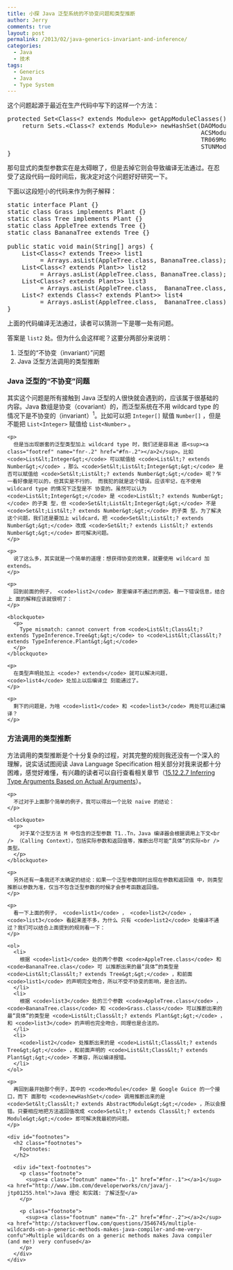 ```yaml
---
title: 小探 Java 泛型系统的不协变问题和类型推断
author: Jerry
comments: true
layout: post
permalink: /2013/02/java-generics-invariant-and-inference/
categories:
  - Java
  - 技术
tags:
  - Generics
  - Java
  - Type System
---
```

这个问题起源于最近在生产代码中写下的这样一个方法：

<pre class="example">protected Set&lt;Class&lt;? extends Module&gt;&gt; getAppModuleClasses() {
    return Sets.&lt;Class&lt;? extends Module&gt;&gt; newHashSet(DAOModule.class,
                                                     ACSModule.class,
                                                     TR069Module.class,
                                                     STUNModule.class);
}
</pre>

那句显式的类型参数实在是太碍眼了，但是去掉它则会导致编译无法通过。在忍 受了这段代码一段时间后，我决定对这个问题好好研究一下。

下面以这段短小的代码来作为例子解释：

<pre class="example">static interface Plant {}
static class Grass implements Plant {}
static class Tree implements Plant {}
static class AppleTree extends Tree {}
static class BananaTree extends Tree {}

public static void main(String[] args) {
    List&lt;Class&lt;? extends Tree&gt;&gt; list1
         = Arrays.asList(AppleTree.class, BananaTree.class);
    List&lt;Class&lt;? extends Plant&gt;&gt; list2
         = Arrays.asList(AppleTree.class, BananaTree.class);
    List&lt;Class&lt;? extends Plant&gt;&gt; list3 
         = Arrays.asList(AppleTree.class,  BananaTree.class, Grass.class);
    List&lt;? extends Class&lt;? extends Plant&gt;&gt; list4
         = Arrays.asList(AppleTree.class,  BananaTree.class);
}
</pre>

上面的代码编译无法通过，读者可以猜测一下是哪一处有问题。

答案是 `list2` 处。但为什么会这样呢？这要分两部分来说明：

1.  泛型的“不协变（invariant）”问题
2.  Java 泛型方法调用的类型推断

<div id="outline-container-1" class="outline-3">
  <h3 id="sec-1">
    Java 泛型的“不协变”问题
  </h3>
  
  <div id="text-1" class="outline-text-3">
    <p>
      其实这个问题是所有接触到 Java 泛型的人很快就会遇到的，应该属于很基础的 内容。Java 数组是协变（covariant）的，而泛型系统在不用 wildcard type 的 情况下是不协变的（invariant）<sup><a class="footref" name="fnr-.1" href="#fn-.1"></a>1</sup>。比如可以把 <code>Integer[]</code> 赋值 <code>Number[]</code> ，但是不能把 <code>List&lt;Integer&gt;</code> 赋值给 <code>List&lt;Number&gt;</code> 。
    </p>
    
    <p>
      但是当出现嵌套的泛型类型加上 wildcard type 时，我们还是容易迷 惑<sup><a class="footref" name="fnr-.2" href="#fn-.2"></a>2</sup>。比如 <code>List&lt;Integer&gt;</code> 可以赋值给 <code>List&lt;? extends Number&gt;</code> ，那么 <code>Set&lt;List&lt;Integer&gt;&gt;</code> 是否可以赋值给 <code>Set&lt;List&lt;? extends Number&gt;&gt;</code> 呢？乍一看好像是可以的，但其实是不行的， 而我犯的就是这个错误。应该牢记，在不使用 wildcard type 的情况下泛型是不 协变的。虽然可以认为 <code>List&lt;Integer&gt;</code> 是 <code>List&lt;? extends Number&gt;</code> 的子类 型，但 <code>Set&lt;List&lt;Integer&gt;&gt;</code> 不是 <code>Set&lt;List&lt;? extends Number&gt;&gt;</code> 的子类 型。为了解决这个问题，我们还是要加上 wildcard，把 <code>Set&lt;List&lt;? extends Number&gt;&gt;</code> 改成 <code>Set&lt;? extends List&lt;? extends Number&gt;&gt;</code> 即可解决问题。
    </p>
    
    <p>
      说了这么多，其实就是一个简单的道理：想获得协变的效果，就要使用 wildcard 加 extends。
    </p>
    
    <p>
      回到前面的例子， <code>list2</code> 那里编译不通过的原因，看一下错误信息，结合上 面的解释应该就很明了：
    </p>
    
    <blockquote>
      <p>
        Type mismatch: cannot convert from <code>List&lt;Class&lt;? extends TypeInference.Tree&gt;&gt;</code> to <code>List&lt;Class&lt;? extends TypeInference.Plant&gt;&gt;</code>
      </p>
    </blockquote>
    
    <p>
      在类型声明处加上 <code>? extends</code> 就可以解决问题， <code>list4</code> 处加上以后编译立 刻能通过了。
    </p>
    
    <p>
      剩下的问题是，为啥 <code>list1</code> 和 <code>list3</code> 两处可以通过编译？
    </p>
  </div>
</div>

<div id="outline-container-2" class="outline-3">
  <h3 id="sec-2">
    方法调用的类型推断
  </h3>
  
  <div id="text-2" class="outline-text-3">
    <p>
      方法调用的类型推断是个十分复杂的过程，对其完整的规则我还没有一个深入的 理解，说实话试图阅读 Java Language Specification 相关部分对我来说都十分 困难，感觉好难懂，有兴趣的读者可以自行查看相关章节（<a href="http://docs.oracle.com/javase/specs/jls/se5.0/html/expressions.html#15.12.2.7">15.12.2.7 Inferring Type Arguments Based on Actual Arguments</a>）。
    </p>
    
    <p>
      不过对于上面那个简单的例子，我可以得出一个比较 naive 的结论：
    </p>
    
    <blockquote>
      <p>
        对于某个泛型方法 M 中包含的泛型参数 T1..Tn，Java 编译器会根据调用上下文<br /> （Calling Context），包括实际参数和返回值等，推断出尽可能“具体”的实际<br /> 类型。
      </p>
    </blockquote>
    
    <p>
      另外还有一条我还不太确定的结论：如果一个泛型参数同时出现在参数和返回值 中，则类型推断以参数为准，仅当不包含泛型参数的时候才会参考函数返回值。
    </p>
    
    <p>
      看一下上面的例子， <code>list1</code> ， <code>list2</code> ， <code>list3</code> 看起来差不多，为什么 只有 <code>list2</code> 处编译不通过？我们可以结合上面提到的规则看一下：
    </p>
    
    <ol>
      <li>
        根据 <code>list1</code> 处的两个参数 <code>AppleTree.class</code> 和 <code>BananaTree.clas</code> 可 以推断出来的最“具体”的类型是 <code>List&lt;Class&lt;? extends Tree&gt;&gt;</code> ，和前面 <code>list1</code> 的声明完全吻合，所以不受不协变的影响，是合法的。
      </li>
      <li>
        根据 <code>list3</code> 处的三个参数 <code>AppleTree.class</code> ， <code>BananaTree.class</code> 和 <code>Grass.class</code> 可以推断出来的最“具体”的类型是 <code>List&lt;Class&lt;? extends Plant&gt;&gt;</code> ，和 <code>list3</code> 的声明也完全吻合，同理也是合法的。
      </li>
      <li>
        <code>list2</code> 处推断出来的是 <code>List&lt;Class&lt;? extends Tree&gt;&gt;</code> ，和前面声明的 <code>List&lt;Class&lt;? extends Plant&gt;&gt;</code> 不兼容，所以编译报错。
      </li>
    </ol>
    
    <p>
      再回到最开始那个例子，其中的 <code>Module</code> 是 Google Guice 的一个接口，而下 面那句 <code>newHashSet</code> 调用推断出来的是 <code>Set&lt;Class&lt;? extends AbstractModule&gt;&gt;</code> ，所以会报错。只要相应地把方法返回值改成 <code>Set&lt;? extends Class&lt;? extends Module&gt;&gt;</code> 即可解决我最初的问题。
    </p>
    
    <div id="footnotes">
      <h2 class="footnotes">
        Footnotes:
      </h2>
      
      <div id="text-footnotes">
        <p class="footnote">
          <sup><a class="footnum" name="fn-.1" href="#fnr-.1"></a>1</sup> <a href="http://www.ibm.com/developerworks/cn/java/j-jtp01255.html">Java 理论 和实践: 了解泛型</a>
        </p>
        
        <p class="footnote">
          <sup><a class="footnum" name="fn-.2" href="#fnr-.2"></a>2</sup> <a href="http://stackoverflow.com/questions/3546745/multiple-wildcards-on-a-generic-methods-makes-java-compiler-and-me-very-confu">Multiple wildcards on a generic methods makes Java compiler (and me!) very confused</a>
        </p>
      </div>
    </div>
  </div>
</div>